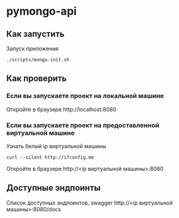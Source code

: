 # pymongo-api

## Как запустить

Запуск приложения
```shell
./scripts/mongo-init.sh
```

## Как проверить

### Если вы запускаете проект на локальной машине

Откройте в браузере http://localhost:8080

### Если вы запускаете проект на предоставленной виртуальной машине

Узнать белый ip виртуальной машины
```shell
curl --silent http://ifconfig.me
```

Откройте в браузере http://<ip виртуальной машины>:8080

## Доступные эндпоинты
Список доступных эндпоинтов, swagger http://<ip виртуальной машины>:8080/docs